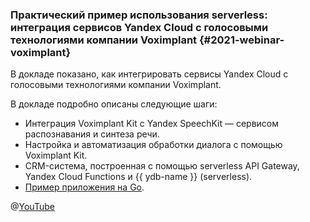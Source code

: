 ### Практический пример использования serverless: интеграция сервисов Yandex Cloud с голосовыми технологиями компании Voximplant {#2021-webinar-voximplant}
В докладе показано, как интегрировать сервисы Yandex Cloud с голосовыми технологиями компании Voximplant. 

В докладе подробно описаны следующие шаги:
* Интеграция Voximplant Kit с Yandex SpeechKit — сервисом распознавания и синтеза речи.
* Настройка и автоматизация обработки диалога с помощью Voximplant Kit.
* CRM-система, построенная с помощью serverless API Gateway, Yandex Cloud Functions и {{ ydb-name }} (serverless).
* [Пример приложения на Go](https://github.com/yandex-cloud/examples/tree/master/serverless/serverless_voximplant).

@[YouTube](https://youtu.be/mB0Wpn2473U)